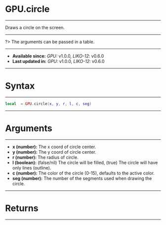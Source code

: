 # GPU.circle
---

Draws a circle on the screen.

---

?> The arguments can be passed in a table.

---

* **Available since:** _GPU:_ v1.0.0, _LIKO-12_: v0.6.0
* **Last updated in:** _GPU:_ v1.0.0, _LIKO-12_: v0.6.0

---
# Syntax
---

```lua
local  = GPU.circle(x, y, r, l, c, seg)
```

---
# Arguments
---

* **x (number):** The x coord of circle center.
* **y (number):** The y coord of circle center.
* **r (number):** The radius of circle.
* **l (boolean):** (false/nil) The circle will be filled, (true) The circle will have only lines (outline).
* **c (number):** The color of the circle (0-15), defaults to the active color.
* **seg (number):** The number of the segments used when drawing the circle.


---
# Returns
---


